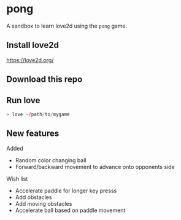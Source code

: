 # pong
A sandbox to learn love2d using the `pong` game.

## Install love2d
https://love2d.org/

## Download this repo


## Run love

```r
> love ~/path/to/mygame
```

## New features
Added 
- Random color changing ball 
- Forward/backward movement to advance onto opponents side


Wish list
- Accelerate paddle for longer key presss
- Add obstacles
- Add moving obstacles
- Accelerate ball based on paddle movement
